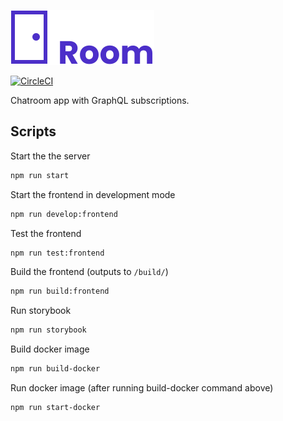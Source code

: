 ![Logo](./src/logoText.svg)

[![CircleCI](https://circleci.com/gh/Arcia125/room.svg?style=svg)](https://circleci.com/gh/Arcia125/room)

Chatroom app with GraphQL subscriptions.

## Scripts

Start the the server

```bash
npm run start
```

Start the frontend in development mode

```bash
npm run develop:frontend
```

Test the frontend

```bash
npm run test:frontend
```

Build the frontend (outputs to `/build/`)

```bash
npm run build:frontend
```

Run storybook

```bash
npm run storybook
```

Build docker image

```bash
npm run build-docker
```

Run docker image (after running build-docker command above)

```bash
npm run start-docker
```
